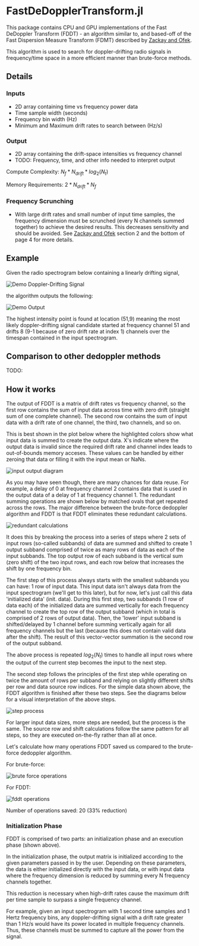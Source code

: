 # FastDeDopplerTransform.jl

This package contains CPU and GPU implementations of the Fast DeDoppler Transform (FDDT) -
an algorithm similar to, and based-off of the Fast Dispersion Measure Transform (FDMT)
described by [Zackay and Ofek](https://arxiv.org/abs/1411.5373).

This algorithm is used to search for doppler-drifting radio signals in frequency/time space
in a more efficient manner than brute-force methods.


## Details

### Inputs

- 2D array containing time vs frequency power data
- Time sample width (seconds)
- Frequency bin width (Hz)
- Minimum and Maximum drift rates to search between (Hz/s)

### Output

- 2D array containing the drift-space intensities vs frequency channel
- TODO: Frequency, time, and other info needed to interpret output

Compute Complexity: $N_f * N_{drift} * log_2(N_t)$

Memory Requirements: $2 * N_{drift} * N_f$

### Frequency Scrunching

- With large drift rates and small number of input time samples, the frequency dimension
must be scrunched (every N channels summed together) to achieve the desired results. This
decreases sensitivity and should be avoided. See
[Zackay and Ofek](https://arxiv.org/abs/1411.5373) section 2 and the bottom of page 4 for
more details.


## Example

Given the radio spectrogram below containing a linearly drifting signal,

![Demo Doppler-Drifting Signal](assets/doppler_drifting_signal_example.png)

the algorithm outputs the following:

![Demo Output](assets/example_output.png)

The highest intensity point is found at location (51,9) meaning the most likely doppler-drifting
signal candidate started at frequency channel 51 and drifts 8 (9-1 because of zero drift
rate at index 1) channels over the timespan contained in the input spectrogram.


## Comparison to other dedoppler methods

TODO:


## How it works

The output of FDDT is a matrix of drift rates vs frequency channel, so the first row contains
the sum of input data across time with zero drift (straight sum of one complete channel).
The second row contains the sum of input data with a drift rate of one channel, the third,
two channels, and so on.

This is best shown in the plot below where the highlighted colors
show what input data is summed to create the output data. X's indicate where the output data
is invalid since the required drift rate and channel index leads to out-of-bounds memory
acceses. These values can be handled by either zeroing that data or filling it with the input
mean or NaNs.

![input output diagram](assets/input_output_diagram.jpeg)

As you may have seen though, there are many chances for data reuse. For example, a delay of 0 at
frequency channel 2 contains data that is used in the output data of a delay of 1 at
frequency channel 1. The redundant summing operations are shown below by matched ovals that get
repeated across the rows. The major difference between the brute-force dedoppler algorithm and FDDT is that FDDT eliminates these redundant calculations.

![redundant calculations](assets/redundant_calculations.jpeg)

It does this by breaking the process into a series of steps where 2 sets of input rows (so-called subbands) of data are summed and shifted to create 1 output subband comprised of twice as many rows of data as each of the input subbands. The top output row of each subband is the vertical sum (zero shift) of the two input rows, and each row below that increases the shift by one frequency bin.

The first step of this process always starts with the smallest subbands you can have: 1 row of input data. This input data isn't always data from the input spectrogram (we'll get to this later), but for now, let's just call this data 'initialized data' (init. data). During this first step, two subbands (1 row of data each) of the initialized data are summed vertically for each frequency channel to create the top row of the output subband (which in total is comprised of 2 rows of output data). Then, the 'lower' input subband is shifted/delayed by 1 channel before summing vertically again for all frequency channels but the last (because this does not contain valid data after the shift). The result of this vector-vector summation is the second row of the output subband.

The above process is repeated $log_2(N_t)$ times to handle all input rows where the output of the current step becomes the input to the next step.

The second step follows the principles of the first step while operating on twice the amount of rows per subband and relying on slightly different shifts per row and data source row indices. For the simple data shown above, the FDDT algorithm is finished after these two steps. See the diagrams below for a visual interpretation of the above steps.

![step process](assets/step_process.jpeg)

For larger input data sizes, more steps are needed, but the process is the same. The source row and shift calculations follow the same pattern for all steps, so they are executed on-the-fly rather than all at once.

Let's calculate how many operations FDDT saved us compared to the brute-force dedoppler algorithm.

For brute-force:

![brute force operations](assets/brute_force_num_sums.jpeg)

For FDDT:

![fddt operations](assets/fddt_num_sums.jpeg)

Number of operations saved: 20 (33% reduction)


### Initialization Phase

FDDT is comprised of two parts: an initialization phase and an execution phase (shown above).

In the initialization phase, the output matrix is initialized according to the given
parameters passed in by the user. Depending on these parameters, the data is either initialized
directly with the input data, or with input data where the frequency dimension is reduced by summing every N
frequency channels together.

This reduction is necessary when high-drift rates cause the maximum drift per time sample to surpass a single frequency channel.

For example, given an input spectrogram with 1 second time samples and 1 Hertz frequency bins, any doppler-drifting signal with a drift rate greater than 1 Hz/s would have its power located in multiple frequency channels. Thus, these channels must be summed to capture all the power from the signal.
